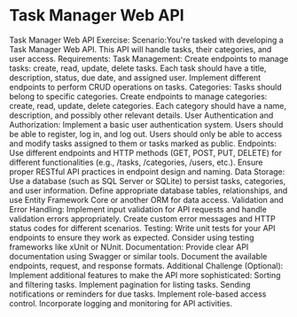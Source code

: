 # Task Manager Web API

Task Manager Web API Exercise:
Scenario:You're tasked with developing a Task Manager Web API. This API will handle tasks, their categories, and user access.
Requirements:
Task Management:
Create endpoints to manage tasks: create, read, update, delete tasks.
Each task should have a title, description, status, due date, and assigned user.
Implement different endpoints to perform CRUD operations on tasks.
Categories:
Tasks should belong to specific categories. Create endpoints to manage categories: create, read, update, delete categories.
Each category should have a name, description, and possibly other relevant details.
User Authentication and Authorization:
Implement a basic user authentication system. Users should be able to register, log in, and log out.
Users should only be able to access and modify tasks assigned to them or tasks marked as public.
Endpoints:
Use different endpoints and HTTP methods (GET, POST, PUT, DELETE) for different functionalities (e.g., /tasks, /categories, /users, etc.).
Ensure proper RESTful API practices in endpoint design and naming.
Data Storage:
Use a database (such as SQL Server or SQLite) to persist tasks, categories, and user information.
Define appropriate database tables, relationships, and use Entity Framework Core or another ORM for data access.
Validation and Error Handling:
Implement input validation for API requests and handle validation errors appropriately.
Create custom error messages and HTTP status codes for different scenarios.
Testing:
Write unit tests for your API endpoints to ensure they work as expected.
Consider using testing frameworks like xUnit or NUnit.
Documentation:
Provide clear API documentation using Swagger or similar tools. Document the available endpoints, request, and response formats.
Additional Challenge (Optional):
Implement additional features to make the API more sophisticated:
Sorting and filtering tasks.
Implement pagination for listing tasks.
Sending notifications or reminders for due tasks.
Implement role-based access control.
Incorporate logging and monitoring for API activities.
